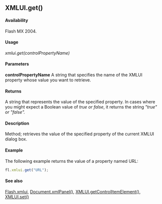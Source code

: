 ## XMLUI.get()

#### Availability

Flash MX 2004.

#### Usage

*xmlui.get(controlPropertyName)*

#### Parameters

**controlPropertyName** A string that specifies the name of the XMLUI property whose value you want to retrieve.

#### Returns

A string that represents the value of the specified property. In cases where you might expect a Boolean value of *true
or false*, it returns the string *"true" or "false".*

#### Description

Method; retrieves the value of the specified property of the current XMLUI dialog box.

#### Example

The following example returns the value of a property named URL:

```javascript
fl.xmlui.get("URL");
```

#### See also

[Flash.xmlui](../Flash_object_/Flash81.md), [Document.xmlPanel()](../Document_object/Document6198.md), [XMLUI.getControlItemElement()](../XMLUI_object/XMLUI3.md), [XMLUI.set()](../XMLUI_object/XMLUI6.md)
